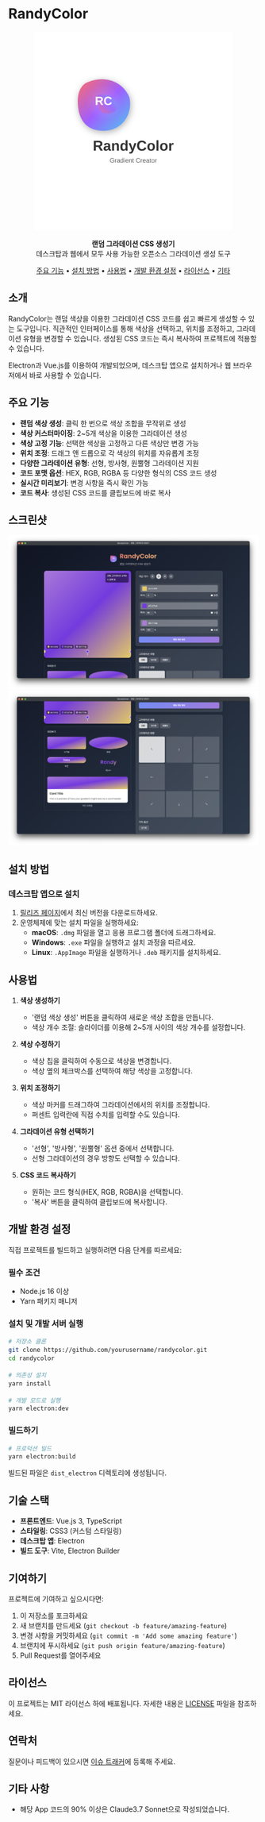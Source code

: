 # RandyColor

<div align="center">
  <!-- 로고 이미지 공간 -->
  <img src="./full_logo.svg" alt="RandyColor Logo" width="400"/>
  
  <!-- 대표 이미지 공간 -->
  <!-- 대표 이미지는 별도로 추가될 예정입니다 -->
  
  <p>
    <strong>랜덤 그라데이션 CSS 생성기</strong><br>
    데스크탑과 웹에서 모두 사용 가능한 오픈소스 그라데이션 생성 도구
  </p>

  <p>
    <a href="#주요-기능">주요 기능</a> •
    <a href="#설치-방법">설치 방법</a> •
    <a href="#사용법">사용법</a> •
    <a href="#개발-환경-설정">개발 환경 설정</a> •
    <a href="#라이선스">라이선스</a> •
    <a href="#기타">기타</a>
  </p>
</div>

## 소개

RandyColor는 랜덤 색상을 이용한 그라데이션 CSS 코드를 쉽고 빠르게 생성할 수 있는 도구입니다. 직관적인 인터페이스를 통해 색상을 선택하고, 위치를 조정하고, 그라데이션 유형을 변경할 수 있습니다. 생성된 CSS 코드는 즉시 복사하여 프로젝트에 적용할 수 있습니다.

Electron과 Vue.js를 이용하여 개발되었으며, 데스크탑 앱으로 설치하거나 웹 브라우저에서 바로 사용할 수 있습니다.

## 주요 기능

- **랜덤 색상 생성**: 클릭 한 번으로 색상 조합을 무작위로 생성
- **색상 커스터마이징**: 2~5개 색상을 이용한 그라데이션 생성
- **색상 고정 기능**: 선택한 색상을 고정하고 다른 색상만 변경 가능
- **위치 조정**: 드래그 앤 드롭으로 각 색상의 위치를 자유롭게 조정
- **다양한 그라데이션 유형**: 선형, 방사형, 원뿔형 그라데이션 지원
- **코드 포맷 옵션**: HEX, RGB, RGBA 등 다양한 형식의 CSS 코드 생성
- **실시간 미리보기**: 변경 사항을 즉시 확인 가능
- **코드 복사**: 생성된 CSS 코드를 클립보드에 바로 복사

## 스크린샷

![](./introduce_1.png)
![](./introduce_2.png)


## 설치 방법

### 데스크탑 앱으로 설치

1. [릴리즈 페이지](https://github.com/shinkeonkim/randycolor/releases)에서 최신 버전을 다운로드하세요.
2. 운영체제에 맞는 설치 파일을 실행하세요:
   - **macOS**: `.dmg` 파일을 열고 응용 프로그램 폴더에 드래그하세요.
   - **Windows**: `.exe` 파일을 실행하고 설치 과정을 따르세요.
   - **Linux**: `.AppImage` 파일을 실행하거나 `.deb` 패키지를 설치하세요.

## 사용법

1. **색상 생성하기**
   - '랜덤 색상 생성' 버튼을 클릭하여 새로운 색상 조합을 만듭니다.
   - 색상 개수 조절: 슬라이더를 이용해 2~5개 사이의 색상 개수를 설정합니다.

2. **색상 수정하기**
   - 색상 칩을 클릭하여 수동으로 색상을 변경합니다.
   - 색상 옆의 체크박스를 선택하여 해당 색상을 고정합니다.

3. **위치 조정하기**
   - 색상 마커를 드래그하여 그라데이션에서의 위치를 조정합니다.
   - 퍼센트 입력란에 직접 수치를 입력할 수도 있습니다.

4. **그라데이션 유형 선택하기**
   - '선형', '방사형', '원뿔형' 옵션 중에서 선택합니다.
   - 선형 그라데이션의 경우 방향도 선택할 수 있습니다.

5. **CSS 코드 복사하기**
   - 원하는 코드 형식(HEX, RGB, RGBA)을 선택합니다.
   - '복사' 버튼을 클릭하여 클립보드에 복사합니다.

## 개발 환경 설정

직접 프로젝트를 빌드하고 실행하려면 다음 단계를 따르세요:

### 필수 조건

- Node.js 16 이상
- Yarn 패키지 매니저

### 설치 및 개발 서버 실행

```bash
# 저장소 클론
git clone https://github.com/yourusername/randycolor.git
cd randycolor

# 의존성 설치
yarn install

# 개발 모드로 실행
yarn electron:dev
```

### 빌드하기

```bash
# 프로덕션 빌드
yarn electron:build
```

빌드된 파일은 `dist_electron` 디렉토리에 생성됩니다.

## 기술 스택

- **프론트엔드**: Vue.js 3, TypeScript
- **스타일링**: CSS3 (커스텀 스타일링)
- **데스크탑 앱**: Electron
- **빌드 도구**: Vite, Electron Builder

## 기여하기

프로젝트에 기여하고 싶으시다면:

1. 이 저장소를 포크하세요
2. 새 브랜치를 만드세요 (`git checkout -b feature/amazing-feature`)
3. 변경 사항을 커밋하세요 (`git commit -m 'Add some amazing feature'`)
4. 브랜치에 푸시하세요 (`git push origin feature/amazing-feature`)
5. Pull Request를 열어주세요

## 라이선스

이 프로젝트는 MIT 라이선스 하에 배포됩니다. 자세한 내용은 [LICENSE](LICENSE) 파일을 참조하세요.

## 연락처

질문이나 피드백이 있으시면 [이슈 트래커](https://github.com/shinkeonkim/randycolor/issues)에 등록해 주세요.

## 기타 사항

- 해당 App 코드의 90% 이상은 Claude3.7 Sonnet으로 작성되었습니다.
